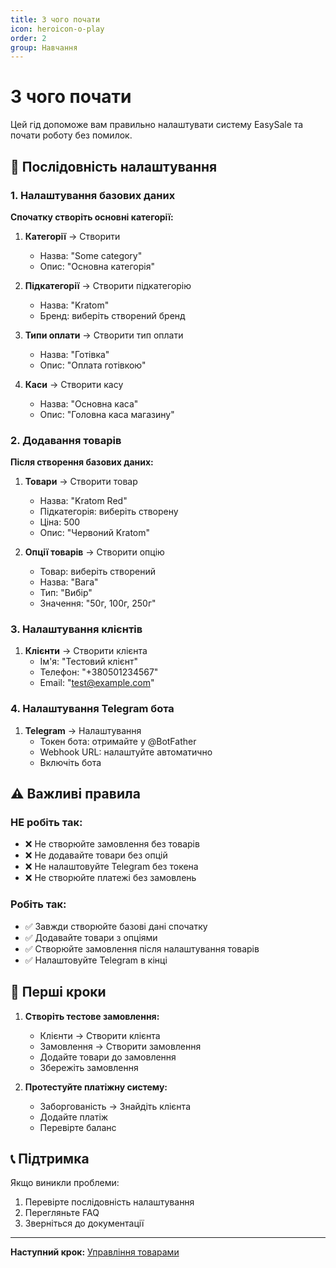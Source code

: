 ```yaml
---
title: З чого почати
icon: heroicon-o-play
order: 2
group: Навчання
---
```


# З чого почати

Цей гід допоможе вам правильно налаштувати систему EasySale та почати роботу без помилок.

## 🎯 Послідовність налаштування

### 1. Налаштування базових даних

**Спочатку створіть основні категорії:**

1. **Категорії** → Створити
   - Назва: "Some category"
   - Опис: "Основна категорія"

2. **Підкатегорії** → Створити підкатегорію
   - Назва: "Kratom"
   - Бренд: виберіть створений бренд

3. **Типи оплати** → Створити тип оплати
   - Назва: "Готівка"
   - Опис: "Оплата готівкою"

4. **Каси** → Створити касу
   - Назва: "Основна каса"
   - Опис: "Головна каса магазину"

### 2. Додавання товарів

**Після створення базових даних:**

1. **Товари** → Створити товар
   - Назва: "Kratom Red"
   - Підкатегорія: виберіть створену
   - Ціна: 500
   - Опис: "Червоний Kratom"

2. **Опції товарів** → Створити опцію
   - Товар: виберіть створений
   - Назва: "Вага"
   - Тип: "Вибір"
   - Значення: "50г, 100г, 250г"

### 3. Налаштування клієнтів

1. **Клієнти** → Створити клієнта
   - Ім'я: "Тестовий клієнт"
   - Телефон: "+380501234567"
   - Email: "test@example.com"

### 4. Налаштування Telegram бота

1. **Telegram** → Налаштування
   - Токен бота: отримайте у @BotFather
   - Webhook URL: налаштуйте автоматично
   - Включіть бота

## ⚠️ Важливі правила

### НЕ робіть так:
- ❌ Не створюйте замовлення без товарів
- ❌ Не додавайте товари без опцій
- ❌ Не налаштовуйте Telegram без токена
- ❌ Не створюйте платежі без замовлень

### Робіть так:
- ✅ Завжди створюйте базові дані спочатку
- ✅ Додавайте товари з опціями
- ✅ Створюйте замовлення після налаштування товарів
- ✅ Налаштовуйте Telegram в кінці

## 🚀 Перші кроки

1. **Створіть тестове замовлення:**
   - Клієнти → Створити клієнта
   - Замовлення → Створити замовлення
   - Додайте товари до замовлення
   - Збережіть замовлення

2. **Протестуйте платіжну систему:**
   - Заборгованість → Знайдіть клієнта
   - Додайте платіж
   - Перевірте баланс

## 📞 Підтримка

Якщо виникли проблеми:
1. Перевірте послідовність налаштування
2. Перегляньте FAQ
3. Зверніться до документації

---

**Наступний крок:** [Управління товарами](/kb/managing-products)
